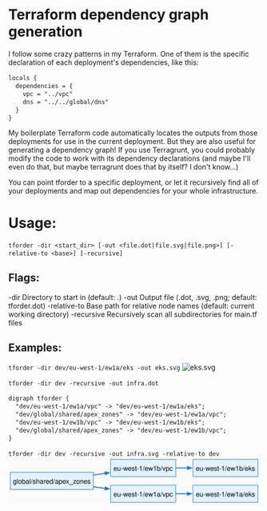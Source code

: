 # Terraform dependency graph generation
I follow some crazy patterns in my Terraform. One of them is the specific declaration of each deployment's dependencies, like this:

```
locals {
  dependencies = {
    vpc = "../vpc"
    dns = "../../global/dns"
  }
}
```

My boilerplate Terraform code automatically locates the outputs from those deployments for use in the current deployment. But they are also useful for generating a dependency graph! If you use Terragrunt, you could probably modify the code to work with its dependency declarations (and maybe I'll even do that, but maybe terragrunt does that by itself? I don't know...)

You can point tforder to a specific deployment, or let it recursively find all of your deployments and map out dependencies for your whole infrastructure.

# Usage:
```
tforder -dir <start_dir> [-out <file.dot|file.svg|file.png>] [-relative-to <base>] [-recursive]
```

## Flags:
  -dir           Directory to start in (default: .)
  -out           Output file (.dot, .svg, .png; default: tforder.dot)
  -relative-to   Base path for relative node names (default: current working directory)
  -recursive     Recursively scan all subdirectories for main.tf files

## Examples:
`tforder -dir dev/eu-west-1/ew1a/eks -out eks.svg`
![eks.svg](https://github.com/raffraffraff/tforder/blob/main/example/eks.svg?raw=true)

`tforder -dir dev -recursive -out infra.dot`
```
digraph tforder {
  "dev/eu-west-1/ew1a/vpc" -> "dev/eu-west-1/ew1a/eks";
  "dev/global/shared/apex_zones" -> "dev/eu-west-1/ew1a/vpc";
  "dev/eu-west-1/ew1b/vpc" -> "dev/eu-west-1/ew1b/eks";
  "dev/global/shared/apex_zones" -> "dev/eu-west-1/ew1b/vpc";
}
```

`tforder -dir dev -recursive -out infra.svg -relative-to dev`
![infra.svg](https://github.com/raffraffraff/tforder/blob/main/example/infra.svg?raw=true)
